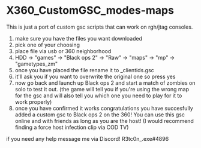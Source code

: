 # X360_CustomGSC_modes-maps
This is just a port of custom gsc scripts that can work on rgh/jtag consoles. 

1. make sure you have the files you want downloaded 
2. pick one of your choosing 
3. place file via usb or 360 neighborhood
4. HDD -> "games" -> "Black ops 2" -> "Raw" -> "maps" -> "mp" -> "gametypes_zm"
5. once you have placed the file rename it to _clientids.gsc 
6. it'll ask you if you want to overwrite the original one so press yes
7. now go back and launch up Black ops 2 and start a match of zombies on solo to test it out. (the game will tell you if you're using the wrong map for the gsc and will also tell you which one you need to play for it to work properly)
8. once you have confirmed it works congratulations you have succesfully added a custom gsc to Black ops 2 on the 360! You can use this gsc online and with friends as long as you are the host! (I would recommend finding a force host infection clip via COD TV)



if you need any help message me via Discord! R3tc0n_.exe#4896
